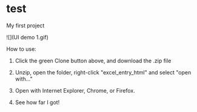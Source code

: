 # test
My first project

![](UI demo 1.gif)

How to use:

1. Click the green Clone button above, and download the .zip file

2. Unzip, open the folder, right-click "excel_entry_html" and select "open with..."

3. Open with Internet Explorer, Chrome, or Firefox.

4. See how far I got!
